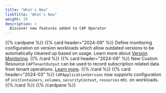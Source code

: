 ```yaml
---
title: "What's New"
linkTitle: "What's New"
weight: 30
description: >
  Discover new features added to CAP Operator
---
```


{{% cardpane %}}
  {{% card header="2024-09" %}}
  Define monitoring configuration on version workloads which allow outdated versions to be automatically cleaned up based on usage. Learn more about [Version Monitoring](./usage/version-monitoring.md).
  {{% /card %}}
  {{% card header="2024-09" %}}
  New Custom Resource `CAPTenantOutput` can be used to record subscription related data from tenant operations. [Learn more](./usage/resources/captenantoutput.md).
  {{% /card %}}
  {{% card header="2024-03" %}}
  `CAPApplicationVersion` now supports configuration of `initContainers`, `volumes`, `securityContext`, `resources` etc. on workloads.
  {{% /card %}}
{{% /cardpane %}}
